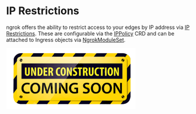 # IP Restrictions

ngrok offers the ability to restrict access to your edges by IP address via [IP Restrictions](/docs/http/ip-restrictions/).
These are configurable via the [IPPolicy](./crds#ip-policies) CRD and can be attached to Ingress objects via [NgrokModuleSet](./route-modules).

<img src="../assets/images/Under-Construction-Sign.png" alt="Under Construction" width="350" />
